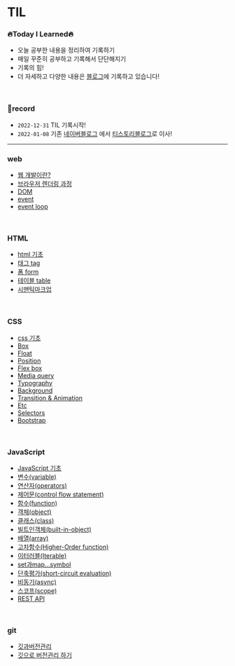 # TIL

### 🔥Today I Learned🔥
* 오늘 공부한 내용을 정리하여 기록하기
* 매일 꾸준히 공부하고 기록해서 단단해지기
* 기록의 힘! 
* 더 자세하고 다양한 내용은 [블로그](https://jaydl.tistory.com/)에 기록하고 있습니다! 
<br />

### 📌record
* `2022-12-31` TIL 기록시작!
* `2022-01-08` 기존 [네이버블로그](https://blog.naver.com/dlrmawnl) 에서 [티스토리블로그](https://jaydl.tistory.com/)로 이사!

___

### web
* [웹 개발이란?](https://github.com/dmswnlee/TIL/blob/51de4bc5277a9c18ac79500d836126f88f3e5dc0/Web/web.md)
* [브라우저 렌더링 과정](https://github.com/dmswnlee/TIL/blob/024ac6f11cb386f3ac920926906cb0f5193a7ceb/Web/rendering.md)
* [DOM](https://github.com/dmswnlee/TIL/blob/55e07a0350b654bcfecce8f1a2f08531fb3f17ec/Web/DOM.md)
* [event](https://github.com/dmswnlee/TIL/blob/a54c9ca636c1316a13322c2ab392e5947e5212fd/Web/event.md)
* [event loop](https://github.com/dmswnlee/TIL/blob/ee73cf2e7917a8f6c89ff586bacbbd7e93ad43eb/Web/EventLoop.md)

<br />

### HTML
* [html 기초](https://github.com/dmswnlee/TIL/blob/3b9f3c4e20421958e749981f96f6858b26793683/HTML/HTML%EA%B8%B0%EC%B4%88.md)
* [태그 tag](https://github.com/dmswnlee/TIL/blob/3b9f3c4e20421958e749981f96f6858b26793683/HTML/Tag.md)
* [폼 form](https://github.com/dmswnlee/TIL/blob/3b9f3c4e20421958e749981f96f6858b26793683/HTML/Form.md)
* [테이블 table](https://github.com/dmswnlee/TIL/blob/3b9f3c4e20421958e749981f96f6858b26793683/HTML/Table.md)
* [시맨틱마크업](https://github.com/dmswnlee/TIL/blob/3b9f3c4e20421958e749981f96f6858b26793683/HTML/SemanticMarkup.md)

<br />

### CSS
* [css 기초](https://github.com/dmswnlee/TIL/blob/3b9f3c4e20421958e749981f96f6858b26793683/CSS/CSS%EA%B8%B0%EC%B4%88.md)
* [Box](https://github.com/dmswnlee/TIL/blob/3b9f3c4e20421958e749981f96f6858b26793683/CSS/Box.md)
* [Float](https://github.com/dmswnlee/TIL/blob/3b9f3c4e20421958e749981f96f6858b26793683/CSS/Float.md)
* [Position](https://github.com/dmswnlee/TIL/blob/3b9f3c4e20421958e749981f96f6858b26793683/CSS/Position.md)
* [Flex box](https://github.com/dmswnlee/TIL/blob/3b9f3c4e20421958e749981f96f6858b26793683/CSS/FlexBox.md)
* [Media query](https://github.com/dmswnlee/TIL/blob/3b9f3c4e20421958e749981f96f6858b26793683/CSS/MediaQuery.md)
* [Typography](https://github.com/dmswnlee/TIL/blob/3b9f3c4e20421958e749981f96f6858b26793683/CSS/Typography.md)
* [Background](https://github.com/dmswnlee/TIL/blob/3b9f3c4e20421958e749981f96f6858b26793683/CSS/Background.md)
* [Transition & Animation](https://github.com/dmswnlee/TIL/blob/3b9f3c4e20421958e749981f96f6858b26793683/CSS/TransitionAnimation.md)
* [Etc](https://github.com/dmswnlee/TIL/blob/3b9f3c4e20421958e749981f96f6858b26793683/CSS/Etc.md)
* [Selectors](https://github.com/dmswnlee/TIL/blob/3b9f3c4e20421958e749981f96f6858b26793683/CSS/Selectors.md)
* [Bootstrap](https://github.com/dmswnlee/TIL/blob/3b9f3c4e20421958e749981f96f6858b26793683/CSS/Bootstrap.md)

<br />

### JavaScript
* [JavaScript 기초](https://github.com/dmswnlee/TIL/blob/3b9f3c4e20421958e749981f96f6858b26793683/Javascript/javascript%EA%B8%B0%EC%B4%88.md)
* [변수(variable)](https://github.com/dmswnlee/TIL/blob/3b9f3c4e20421958e749981f96f6858b26793683/Javascript/variable.md)
* [연산자(operators)](https://github.com/dmswnlee/TIL/blob/3b9f3c4e20421958e749981f96f6858b26793683/Javascript/operators.md)
* [제어문(control flow statement)](https://github.com/dmswnlee/TIL/blob/3b9f3c4e20421958e749981f96f6858b26793683/Javascript/control.md)
* [함수(function)](https://github.com/dmswnlee/TIL/blob/3b9f3c4e20421958e749981f96f6858b26793683/Javascript/function.md)
* [객체(object)](https://github.com/dmswnlee/TIL/blob/3b9f3c4e20421958e749981f96f6858b26793683/Javascript/object.md)
* [클래스(class)](https://github.com/dmswnlee/TIL/blob/3b9f3c4e20421958e749981f96f6858b26793683/Javascript/class.md)
* [빌트인객체(built-in-object)](https://github.com/dmswnlee/TIL/blob/3b9f3c4e20421958e749981f96f6858b26793683/Javascript/built-in-object.md)
* [배열(array)](https://github.com/dmswnlee/TIL/blob/3b9f3c4e20421958e749981f96f6858b26793683/Javascript/array.md)
* [고차함수(Higher-Order function)](https://github.com/dmswnlee/TIL/blob/3b9f3c4e20421958e749981f96f6858b26793683/Javascript/hof.md)
* [이터러블(Iterable)](https://github.com/dmswnlee/TIL/blob/3b9f3c4e20421958e749981f96f6858b26793683/Javascript/iterable.md)
* [set과map...symbol](https://github.com/dmswnlee/TIL/blob/3b9f3c4e20421958e749981f96f6858b26793683/Javascript/set.md)
* [단축평가(short-circuit evaluation)](https://github.com/dmswnlee/TIL/blob/3b9f3c4e20421958e749981f96f6858b26793683/Javascript/short-circuit-evaluation.md)
* [비동기(async)](https://github.com/dmswnlee/TIL/blob/6c9f31176f5cf8e83a3b06a851b0f2686cd90fd7/Javascript/promise.md)
* [스코프(scope)](https://github.com/dmswnlee/TIL/blob/7d3e5157658121c8d854b4c3483eb9a223b68ab5/Javascript/scope.md)
* [REST API](https://github.com/dmswnlee/TIL/blob/b350ef831cd42a657e622c7ea368835cd06c3585/Javascript/REST-API.md)

<br />

### git
* [깃과버전관리](https://github.com/dmswnlee/TIL/blob/57d10ffd42da9280b0d00406475e69e974fb67cf/git/git.md)
* [깃으로 버전관리 하기](https://github.com/dmswnlee/TIL/blob/174c26a3e154dfc6f486609971318128e7de27ba/git/version.md)
